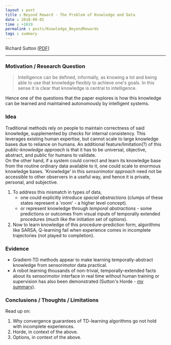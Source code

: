 ```yaml
---
layout : post
title : Beyond Reward - The Problem of Knowledge and Data
date : 2018-09-02
time : +1619
permalink : posts/Knowledge_BeyondRewards
tags : summary
---
```


Richard Sutton [[PDF](http://ilp11.doc.ic.ac.uk/short_papers/Sutton_ILP11_abstract.pdf)]

---

### Motivation / Research Question

> Intelligence can be defined, informally, as knowing a lot and being able to use that knowledge flexibly to achieve one's goals. In this sense it is clear that knowledge is central to intelligence.

Hence one of the questions that the paper explores is how this knowledge can be learned and maintained autonomously by intelligent systems.     

### Idea

Traditional methods rely on people to maintain correctness of said knowledge, supplemented by checks for internal consistency. This leverages existing human expertise, but cannot scale to large knowledge bases due to reliance on humans. An additional feature/limitation(?) of this _public-knowledge approach_ is that it has to be universal, objective, abstract, and public for humans to validate.     
On the other hand, if a system could correct and learn its knowledge base from the routine ordinary data available to it, one could scale to enormous knowledge bases. 'Knowledge' in this _sensorimotor approach_ need not be accessible to other observers in a useful way, and hence it is private, personal, and subjective. 

1. To address this mismatch in types of data, 
    - one could explicitly introduce _spacial abstractions_ (clumps of these states represent a 'room' - a higher level concept). 
    - or represent knowledge through _temporal abstractions_ - some predictions or outcomes from visual inputs of temporally extended procedures (much like the initiation set of options).
2. Now to learn knowledge of this procedure-prediction form, algorithms like SARSA, Q-learning fail when experience comes in incomplete trajectories (not played to completion).

### Evidence

- Gradient-TD methods appear to make learning temporally-abstract knowledge from sensorimotor data practical.
- A robot learning thousands of non-trivial, temporally-extended facts about its sensorimotor interface in real time without human training or supervision has also been demonstrated (Sutton's Horde - [my summary](Horde)).

### Conclusions / Thoughts / Limitations

Read up on:
1. Why convergence guarantees of TD-learning algorithms go not hold with incomplete experiences.
2. Horde, in context of the above.
3. Options, in context of the above. 